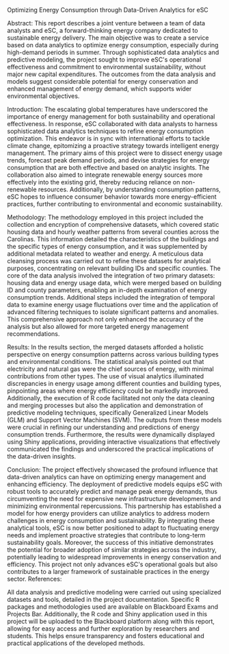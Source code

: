 Optimizing Energy Consumption through Data-Driven Analytics for eSC


Abstract:
This report describes a joint venture between a team of data analysts and eSC, a forward-thinking energy company dedicated to sustainable energy delivery. The main objective was to create a service based on data analytics to optimize energy consumption, especially during high-demand periods in summer. Through sophisticated data analytics and predictive modeling, the project sought to improve eSC's operational effectiveness and commitment to environmental sustainability, without major new capital expenditures. The outcomes from the data analysis and models suggest considerable potential for energy conservation and enhanced management of energy demand, which supports wider environmental objectives.


Introduction:
The escalating global temperatures have underscored the importance of energy management for both sustainability and operational effectiveness. In response, eSC collaborated with data analysts to harness sophisticated data analytics techniques to refine energy consumption optimization. This endeavor is in sync with international efforts to tackle climate change, epitomizing a proactive strategy towards intelligent energy management. The primary aims of this project were to dissect energy usage trends, forecast peak demand periods, and devise strategies for energy consumption that are both effective and based on analytic insights. The collaboration also aimed to integrate renewable energy sources more effectively into the existing grid, thereby reducing reliance on non-renewable resources. Additionally, by understanding consumption patterns, eSC hopes to influence consumer behavior towards more energy-efficient practices, further contributing to environmental and economic sustainability.


Methodology:
The methodology employed in this project included the collection and encryption of comprehensive datasets, which covered static housing data and hourly weather patterns from several counties across the Carolinas. This information detailed the characteristics of the buildings and the specific types of energy consumption, and it was supplemented by additional metadata related to weather and energy. A meticulous data cleansing process was carried out to refine these datasets for analytical purposes, concentrating on relevant building IDs and specific counties. The core of the data analysis involved the integration of two primary datasets: housing data and energy usage data, which were merged based on building ID and county parameters, enabling an in-depth examination of energy consumption trends. Additional steps included the integration of temporal data to examine energy usage fluctuations over time and the application of advanced filtering techniques to isolate significant patterns and anomalies. This comprehensive approach not only enhanced the accuracy of the analysis but also allowed for more targeted energy management recommendations.


Results:
In the results section, the merged datasets afforded a holistic perspective on energy consumption patterns across various building types and environmental conditions. The statistical analysis pointed out that electricity and natural gas were the chief sources of energy, with minimal contributions from other types. The use of visual analytics illuminated discrepancies in energy usage among different counties and building types, pinpointing areas where energy efficiency could be markedly improved. Additionally, the execution of R code facilitated not only the data cleaning and merging processes but also the application and demonstration of predictive modeling techniques, specifically Generalized Linear Models (GLM) and Support Vector Machines (SVM). The outputs from these models were crucial in refining our understanding and predictions of energy consumption trends. Furthermore, the results were dynamically displayed using Shiny applications, providing interactive visualizations that effectively communicated the findings and underscored the practical implications of the data-driven insights.


Conclusion:
The project effectively showcased the profound influence that data-driven analytics can have on optimizing energy management and enhancing efficiency. The deployment of predictive models equips eSC with robust tools to accurately predict and manage peak energy demands, thus circumventing the need for expensive new infrastructure developments and minimizing environmental repercussions. This partnership has established a model for how energy providers can utilize analytics to address modern challenges in energy consumption and sustainability. By integrating these analytical tools, eSC is now better positioned to adapt to fluctuating energy needs and implement proactive strategies that contribute to long-term sustainability goals. Moreover, the success of this initiative demonstrates the potential for broader adoption of similar strategies across the industry, potentially leading to widespread improvements in energy conservation and efficiency. This project not only advances eSC's operational goals but also contributes to a larger framework of sustainable practices in the energy sector.
References:


All data analysis and predictive modeling were carried out using specialized datasets and tools, detailed in the project documentation. Specific R packages and methodologies used are available on Blackboard Exams and Projects Bar. Additionally, the R code and Shiny application used in this project will be uploaded to the Blackboard platform along with this report, allowing for easy access and further exploration by researchers and students. This helps ensure transparency and fosters educational and practical applications of the developed methods.
